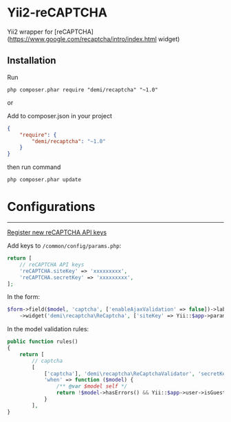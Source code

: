 Yii2-reCAPTCHA
===================
Yii2 wrapper for [reCAPTCHA](https://www.google.com/recaptcha/intro/index.html widget)

Installation
---
Run
```code
php composer.phar require "demi/recaptcha" "~1.0"
```
or


Add to composer.json in your project
```json
{
	"require": {
  		"demi/recaptcha": "~1.0"
	}
}
```
then run command
```code
php composer.phar update
```

# Configurations
---

[Register new reCAPTCHA API keys](https://www.google.com/recaptcha/admin)

Add keys to ```/common/config/params.php```:
```php
return [
    // reCAPTCHA API keys
    'reCAPTCHA.siteKey' => 'xxxxxxxxx',
    'reCAPTCHA.secretKey' => 'xxxxxxxxx',
];
```

In the form:
```php
$form->field($model, 'captcha', ['enableAjaxValidation' => false])->label(false)
    ->widget('demi\recaptcha\ReCaptcha', ['siteKey' => Yii::$app->params['reCAPTCHA.siteKey']) ?>
```

In the model validation rules:
```php
public function rules()
{
    return [
        // captcha
        [
            ['captcha'], 'demi\recaptcha\ReCaptchaValidator', 'secretKey' => Yii::$app->params['reCAPTCHA.secretKey'],
            'when' => function ($model) {
                /** @var $model self */
                return !$model->hasErrors() && Yii::$app->user->isGuest;
            }
        ],
}
```
